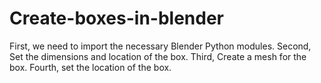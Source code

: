# Create-boxes-in-blender

First, we need to import the necessary Blender Python modules.
Second, Set the dimensions and location of the box.
Third, Create a mesh for the box.
Fourth, set the location of the box. 
